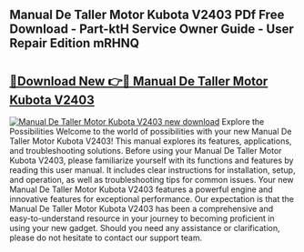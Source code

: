 ## Manual De Taller Motor Kubota V2403 PDf Free Download - Part-ktH Service Owner Guide - User Repair Edition mRHNQ

# <h2><a href="http://bc87089.oget.top/?id=Manual+De+Taller+Motor+Kubota+V2403">🔗Download New 👉🔴 Manual De Taller Motor Kubota V2403</a></h2>

[![Manual De Taller Motor Kubota V2403 new download](https://i.imgur.com/5g1atiW.png)](http://bc87089.oget.top/?id=Manual+De+Taller+Motor+Kubota+V2403)
Explore the Possibilities Welcome to the world of possibilities with your new Manual De Taller Motor Kubota V2403! This manual explores its features, applications, and troubleshooting solutions. Before using your Manual De Taller Motor Kubota V2403, please familiarize yourself with its functions and features by reading this user manual. It includes clear instructions for installation, setup, and operation, as well as troubleshooting tips for common issues. Your new Manual De Taller Motor Kubota V2403 features a powerful engine and innovative features for exceptional performance. Our expectation is that the Manual De Taller Motor Kubota V2403 has been a comprehensive and easy-to-understand resource in your journey to becoming proficient in using your new gadget. Should you need any assistance or clarification, please do not hesitate to contact our support team.
